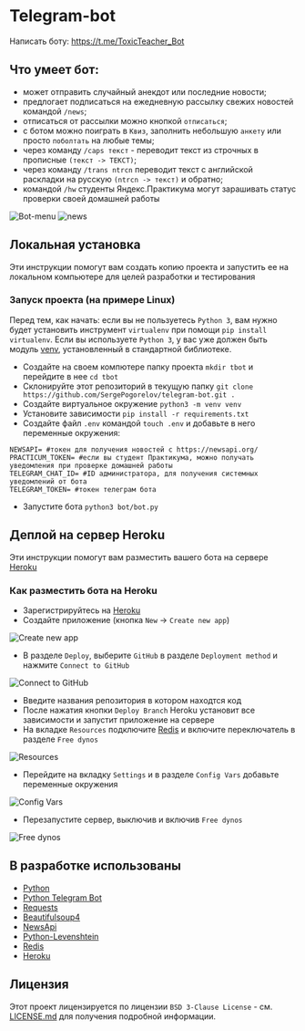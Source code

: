 # Telegram-bot
Написать боту: https://t.me/ToxicTeacher_Bot

## Что умеет бот:
* может отправить случайный анекдот или последние новости;
* предлогает подписаться на ежедневную рассылку свежих новостей командой `/news`;
* отписаться от рассылки можно кнопкой `отписаться`;
* с ботом можно поиграть в `Квиз`, заполнить небольшую `анкету` или просто `поболтать` на любые темы;
* через команду `/caps текст` - переводит текст из строчных в прописные `(текст -> ТЕКСТ)`;
* через команду `/trans ntrcn` переводит текст с английской раскладки на русскую `(ntrcn -> текст)` и обратно;
* командой `/hw` студенты Яндекс.Практикума могут зарашивать статус проверки своей домашней работы

![Bot-menu](https://i.imgur.com/q2VDdOC.png) ![news](https://i.imgur.com/DucFrec.png)

## Локальная установка
Эти инструкции помогут вам создать копию проекта и запустить ее на локальном компьютере для целей разработки и тестирования

### Запуск проекта (на примере Linux)

Перед тем, как начать: если вы не пользуетесь `Python 3`, вам нужно будет установить инструмент `virtualenv` при помощи `pip install virtualenv`. 
Если вы используете `Python 3`, у вас уже должен быть модуль [venv](https://docs.python.org/3/library/venv.html), установленный в стандартной библиотеке.

- Создайте на своем компютере папку проекта `mkdir tbot` и перейдите в нее `cd tbot`
- Склонируйте этот репозиторий в текущую папку `git clone https://github.com/SergePogorelov/telegram-bot.git .`
- Создайте виртуальное окружение `python3 -m venv venv`
- Установите зависимости `pip install -r requirements.txt`
- Создайте файл `.env` командой `touch .env` и добавьте в него переменные окружения:
```
NEWSAPI= #токен для получения новостей с https://newsapi.org/
PRACTICUM_TOKEN= #если вы студент Практикума, можно получать уведомления при проверке домашней работы
TELEGRAM_CHAT_ID= #ID администратора, для получения системных уведомлений от бота 
TELEGRAM_TOKEN= #токен телеграм бота
```
- Запустите бота `python3 bot/bot.py`


## Деплой на сервер Heroku
Эти инструкции помогут вам разместить вашего бота на сервере [Heroku](https://heroku.com)

### Как разместить бота на Heroku
- Зарегистрируйтесь на [Heroku](https://heroku.com)
- Создайте приложение (кнопка `New` → `Create new app`)

![Create new app](https://i.imgur.com/BQvCoS5.png)

- В разделе `Deploy`, выберите `GitHub` в разделе `Deployment method` и нажмите `Connect to GitHub`

![Connect to GitHub](https://i.imgur.com/TJ9sJN5.png)

- Введите названия репозитория в котором находтся код
- После нажатия кнопки `Deploy Branch` Heroku установит все зависимости и запустит приложение на сервере
- На вкладке `Resources` подключите [Redis](https://devcenter.heroku.com/articles/heroku-redis) и включите переключатель в разделе `Free dynos`

![Resources](https://i.imgur.com/Byi3UUd.png)

- Перейдите на вкладку `Settings` и в разделе `Config Vars` добавьте переменные окружения

![Config Vars](https://i.imgur.com/FMhDvYH.png)

- Перезапустите сервер, выключив и включив `Free dynos`

![Free dynos](https://i.imgur.com/BQBReQO.png)


## В разработке использованы

- [Python](https://www.python.org/)
- [Python Telegram Bot](https://github.com/python-telegram-bot/python-telegram-bot)
- [Requests](https://requests.readthedocs.io/en/master/)
- [Beautifulsoup4](https://pypi.org/project/beautifulsoup4/)
- [NewsApi](https://newsapi.org/)
- [Python-Levenshtein](https://pypi.org/project/python-Levenshtein/)
- [Redis](https://redis.io/)
- [Heroku](https://heroku.com)

## Лицензия
Этот проект лицензируется по лицензии `BSD 3-Clause License` - см. [LICENSE.md](https://github.com/SergePogorelov/telegram-bot/blob/master/LICENSE) для получения подробной информации.
